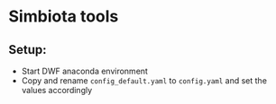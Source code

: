 # Simbiota tools

## Setup:
- Start DWF anaconda environment
- Copy and rename `config_default.yaml` to `config.yaml` and set the values accordingly